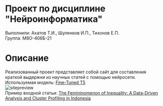 # Проект по дисциплине "Нейроинформатика"

Выполнили: Ахатов Т.И., Шуленков И.П., Тихонов Е.П. <br>
Группа: М8О-406Б-21

# Описание 

Реализованный проект представляет собой сайт для составления краткой выдержки из научных статей с помощью нейросети.<br>
Используемая модель: [Fine-Tuned T5](https://huggingface.co/Falconsai/text_summarization) <br>
![sitepreview](https://github.com/user-attachments/assets/574082d0-20aa-4fe6-85d2-bcce078e7655) <br>
Пример входной статьи: [The Femininomenon of Inequality: A Data-Driven Analysis and Cluster Profiling in Indonesia](https://arxiv.org/html/2412.00012v1) <br>

